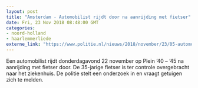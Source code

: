 ```yaml
---
layout: post
title: "Amsterdam - Automobilist rijdt door na aanrijding met fietser"
date: Fri, 23 Nov 2018 08:48:00 GMT
categories: 
- noord-holland 
- haarlemmerliede 
externe_link: "https://www.politie.nl/nieuws/2018/november/23/05-automobilist-rijdt-door-na-aanrijding-met-fietser.html"
---
```


Een automobilist rijdt donderdagavond 22 november op Plein ’40 – ’45 na aanrijding met fietser door. De 35-jarige fietser is ter controle overgebracht naar het ziekenhuis. De politie stelt een onderzoek in en vraagt getuigen zich te melden.
